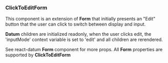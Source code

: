### ClickToEditForm

This component is an extension of **Form** that initially presents an
"Edit" button that the user can click to switch between display and input.

**Datum** children are initialized readonly, when the user clicks edit, the
'inputMode' context variable is set to 'edit' and all children are rerendered.

See react-datum **Form** component for more props.  All **Form** properties are
supported by **ClickToEditForm**
